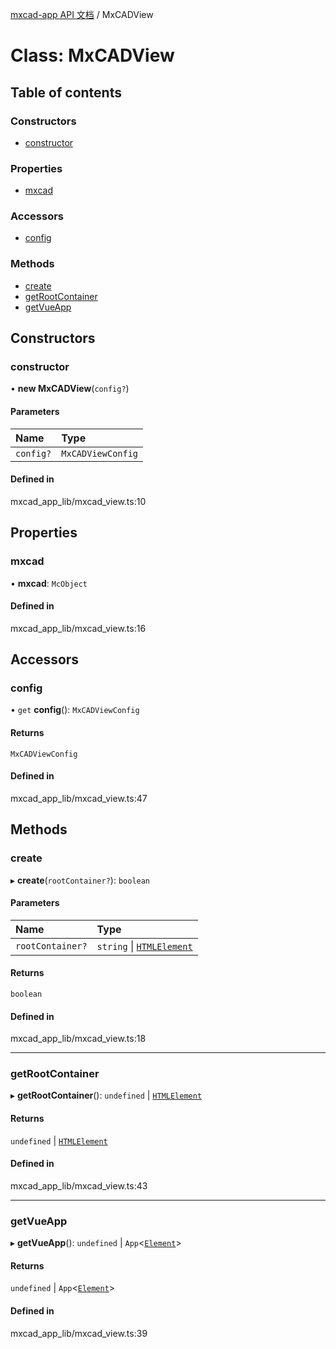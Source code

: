 [mxcad-app API 文档](../README.md) / MxCADView

# Class: MxCADView

## Table of contents

### Constructors

- [constructor](MxCADView.md#constructor)

### Properties

- [mxcad](MxCADView.md#mxcad)

### Accessors

- [config](MxCADView.md#config)

### Methods

- [create](MxCADView.md#create)
- [getRootContainer](MxCADView.md#getrootcontainer)
- [getVueApp](MxCADView.md#getvueapp)

## Constructors

### constructor

• **new MxCADView**(`config?`)

#### Parameters

| Name | Type |
| :------ | :------ |
| `config?` | `MxCADViewConfig` |

#### Defined in

mxcad_app_lib/mxcad_view.ts:10

## Properties

### mxcad

• **mxcad**: `McObject`

#### Defined in

mxcad_app_lib/mxcad_view.ts:16

## Accessors

### config

• `get` **config**(): `MxCADViewConfig`

#### Returns

`MxCADViewConfig`

#### Defined in

mxcad_app_lib/mxcad_view.ts:47

## Methods

### create

▸ **create**(`rootContainer?`): `boolean`

#### Parameters

| Name | Type |
| :------ | :------ |
| `rootContainer?` | `string` \| [`HTMLElement`]( https://developer.mozilla.org/docs/Web/API/HTMLElement ) |

#### Returns

`boolean`

#### Defined in

mxcad_app_lib/mxcad_view.ts:18

___

### getRootContainer

▸ **getRootContainer**(): `undefined` \| [`HTMLElement`]( https://developer.mozilla.org/docs/Web/API/HTMLElement )

#### Returns

`undefined` \| [`HTMLElement`]( https://developer.mozilla.org/docs/Web/API/HTMLElement )

#### Defined in

mxcad_app_lib/mxcad_view.ts:43

___

### getVueApp

▸ **getVueApp**(): `undefined` \| `App`\<[`Element`]( https://developer.mozilla.org/docs/Web/API/Element )\>

#### Returns

`undefined` \| `App`\<[`Element`]( https://developer.mozilla.org/docs/Web/API/Element )\>

#### Defined in

mxcad_app_lib/mxcad_view.ts:39
